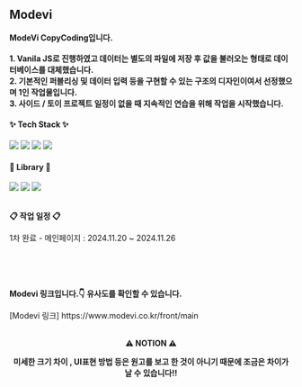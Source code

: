 <h2>Modevi</h3>
<p>
  <b>
    ModeVi CopyCoding입니다.
    <br/>
    <br/>1. Vanila JS로 진행하였고 데이터는 별도의 파일에 저장 후 값을 불러오는 형태로 데이터베이스를 대체했습니다.
    <br/>2. 기본적인 퍼블리싱 및 데이터 입력 등을 구현할 수 있는 구조의 디자인이여서 선정했으며 1인 작업물입니다.
    <br/>3. 사이드 / 토이 프로젝트 일정이 없을 때 지속적인 연습을 위해 작업을 시작했습니다.
  </b>
</p>

<h4>✨ Tech Stack ✨</h4>
<div>
  <img src="https://img.shields.io/badge/HTML-E34F26?style=for-the-badge&logo=HTML5&logoColor=white"/>
  <img src="https://img.shields.io/badge/CSS-1572B6?style=for-the-badge&logo=CSS3&logoColor=white"/>
  <img src="https://img.shields.io/badge/JavaScript-F7DF1E?style=for-the-badge&logo=javascript&logoColor=white"/>
  <img src="https://img.shields.io/badge/VSCode-2C2C32.svg?style=for-the-badge&logo=visual-studio-code&logoColor=22ABF3" />
</div>
<h4>📕 Library 📕</h4>
<div>
  <img src="https://img.shields.io/badge/JQuery-0769AD?style=for-the-badge&logo=jquery&logoColor=white"/>
  <img src="https://img.shields.io/badge/Swiper-6332F6?style=for-the-badge&logo=swiper&logoColor=white"/>
  <img src="https://img.shields.io/badge/AOS-1572B6?style=for-the-badge&logo=aos&logoColor=white"/>
</div>
<br/>

<p><b>📋 작업 일정 📋</b></p>
<p>1차 완료 - 메인페이지 : 2024.11.20 ~ 2024.11.26</p>
<br/>
<br/>
<br/>
<p><b>Modevi 링크입니다.👇 유사도를 확인할 수 있습니다.</b></p>
[Modevi 링크] https://www.modevi.co.kr/front/main
<br/>
<br/>
<p align='center'><b>⚠️ NOTION ⚠️</b></p>
<p align='center'><b>미세한 크기 차이 , UI표현 방법 등은 원고를 보고 한 것이 아니기 때문에 조금은 차이가 날 수 있습니다!!</b></p>
